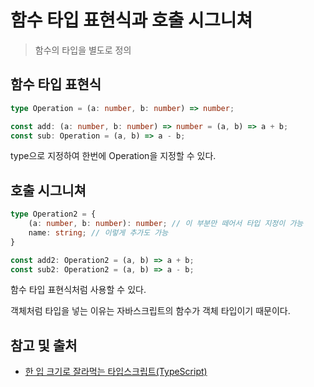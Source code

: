 # 함수 타입 표현식과 호출 시그니쳐

> 함수의 타입을 별도로 정의

## 함수 타입 표현식

```typescript
type Operation = (a: number, b: number) => number;

const add: (a: number, b: number) => number = (a, b) => a + b;
const sub: Operation = (a, b) => a - b;
```

type으로 지정하여 한번에 Operation을 지정할 수 있다.

## 호출 시그니쳐

```typescript
type Operation2 = {
    (a: number, b: number): number; // 이 부분만 떼어서 타입 지정이 가능
    name: string; // 이렇게 추가도 가능
}

const add2: Operation2 = (a, b) => a + b;
const sub2: Operation2 = (a, b) => a - b;
```

함수 타입 표현식처럼 사용할 수 있다.

객체처럼 타입을 넣는 이유는 자바스크립트의 함수가 객체 타입이기 때문이다.

## 참고 및 출처

- [한 입 크기로 잘라먹는 타입스크립트(TypeScript)](https://www.inflearn.com/course/%ED%95%9C%EC%9E%85-%ED%81%AC%EA%B8%B0-%ED%83%80%EC%9E%85%EC%8A%A4%ED%81%AC%EB%A6%BD%ED%8A%B8?srsltid=AfmBOoqKyeukk5UXUwfKCAc4kjJVMZ6l_1muf8wV2_i14aiBihNU4Kbs)
